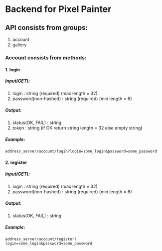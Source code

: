 # Backend for Pixel Painter

## API consists from groups:
1. account
1. gallery

### Account consists from methods:
#### 1. login
##### Input(GET): 
1. login : string (required) (max length = 32)
1. password(non-hashed) : string (required) (min length = 6)
##### Output: 
1. status(OK, FAIL) : string 
1. token : string (if OK return string length = 32 else empty string)
##### Example:
```address_server/account/login?login=some_login&password=some_password```
#### 2. register
##### Input(GET): 
1. login : string (required) (max length = 32)
1. password(non-hashed) : string (required) (min length = 6)
##### Output:
1. status(OK, FAIL) : string
##### Example:
```address_server/account/register?login=some_login&password=some_password```